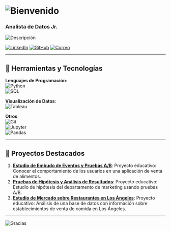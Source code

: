 <!-- Título principal -->
# ![Bienvenido](https://img.shields.io/badge/¡Hola!_%F0%9F%91%8B_Soy_Christian_Leguer-FF5733?style=for-the-badge)
### Analista de Datos Jr.

<!-- Breve descripción personal -->
![Descripción](https://img.shields.io/badge/Analista_de_datos_Jr.-Con_experiencia_en_Python,_SQL_y_análisis_estadístico-E6F2FF?style=flat-square)

<!-- Iconos con links a redes sociales -->
[![LinkedIn](https://img.shields.io/badge/LinkedIn-Perfil-blue?style=flat-square&logo=linkedin)](https://www.linkedin.com/in/christian-leguer-728baa194/)
[![GitHub](https://img.shields.io/badge/GitHub-Repos-black?style=flat-square&logo=github)](https://github.com/tu-github)
[![Correo](https://img.shields.io/badge/Email-Contacto-red?style=flat-square&logo=gmail)](mailto:chris.leguer@gmail.com)

---

## 🚀 Herramientas y Tecnologías
**Lenguajes de Programación**:  
![Python](https://img.shields.io/badge/Python-3776AB?style=flat-square&logo=python&logoColor=white)  
![SQL](https://img.shields.io/badge/SQL-005C84?style=flat-square&logo=sqlite&logoColor=white)

**Visualización de Datos**:  
![Tableau](https://img.shields.io/badge/Tableau-E97627?style=flat-square&logo=tableau&logoColor=white)

**Otros**:  
![Git](https://img.shields.io/badge/Git-F05032?style=flat-square&logo=git&logoColor=white)  
![Jupyter](https://img.shields.io/badge/Jupyter-F37626?style=flat-square&logo=jupyter&logoColor=white)  
![Pandas](https://img.shields.io/badge/Pandas-150458?style=flat-square&logo=pandas&logoColor=white)

---

## 📂 Proyectos Destacados
1. **[Estudio de Embudo de Eventos y Pruebas A/B](https://github.com/tu-usuario/proyecto-1)**: Proyecto educativo: Conocer el comportamiento de los usuarios en una aplicación de venta de alimentos.
2. **[Pruebas de Hipótesis y Análisis de Resultados](https://github.com/tu-usuario/proyecto-2)**: Proyecto educativo: Estudio de hipótesis del departamento de marketing usando pruebas A/B.
3. **[Estudio de Mercado sobre Restaurantes en Los Ángeles](https://github.com/tu-usuario/proyecto-3)**: Proyecto educativo: Análisis de una base de datos con información sobre establecimientos de venta de comida en Los Ángeles.

---

<!-- Pie de página -->
![Gracias](https://img.shields.io/badge/¡Gracias_por_visitar!-F5B7B1?style=flat-square)
